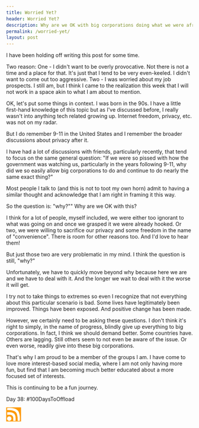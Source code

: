 ```yaml
---
title: Worried Yet?
header: Worried Yet?
description: Why are we OK with big corporations doing what we were afraid of the government doing?
permalink: /worried-yet/
layout: post
---
```


I have been holding off writing this post for some time.

Two reason: One - I didn't want to be overly provocative. Not there is not a time and a place for that. It's just that I tend to be very even-keeled. I didn't want to come out too aggressive. Two - I was worried about my job prospects. I still am, but I think I came to the realization this week that I will not work in a space akin to what I am about to mention.

OK, let's put some things in context. I was born in the 90s. I have a little first-hand knowledge of this topic but as I've discussed before, I really wasn't into anything tech related growing up. Internet freedom, privacy, etc. was not on my radar.

But I do remember 9-11 in the United States and I remember the broader discussions about privacy after it.

I have had a lot of discussions with friends, particularly recently, that tend to focus on the same general question: "If we were so pissed with how the government was watching us, particularly in the years following 9-11, why did we so easily allow big corporations to do and continue to do nearly the same exact thing?"

Most people I talk to (and this is not to toot my own horn) admit to having a similar thought and acknowledge that I am right in framing it this way.

So the question is: "why?"" Why are we OK with this?

I think for a lot of people, myself included, we were either too ignorant to what was going on and once we grasped it we were already hooked. Or two, we were willing to sacrifice our privacy and some freedom in the name of "convenience". There is room for other reasons too. And I'd love to hear them!

But just those two are very problematic in my mind. I think the question is still, "why?"

Unfortunately, we have to quickly move beyond why because here we are and we have to deal with it. And the longer we wait to deal with it the worse it will get.

I try not to take things to extremes so even I recognize that not everything about this particular scenario is bad. Some lives have legitimately been improved. Things have been exposed. And positive change has been made.

However, we certainly need to be asking these questions. I don't think it's right to simply, in the name of progress, blindly give up everything to big corporations. In fact, I think we should demand better. Some countries have. Others are lagging. Still others seem to not even be aware of the issue. Or even worse, readily give into these big corporations.

That's why I am proud to be a member of the groups I am. I have come to love more interest-based social media, where I am not only having more fun, but find that I am becoming much better educated about a more focused set of interests.

This is continuing to be a fun journey.


Day 38: #100DaysToOffload

<a href="https://rmooreblog.netlify.app/feed.xml"><img src="/assets/images/rss_feed.jpg" style="opacity:1;" width="40"/></a>
